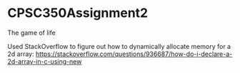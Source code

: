 # CPSC350Assignment2
The game of life

Used StackOverflow to figure out how to dynamically allocate memory for a 2d array: https://stackoverflow.com/questions/936687/how-do-i-declare-a-2d-array-in-c-using-new
